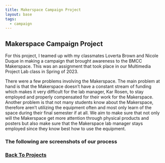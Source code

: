 ```yaml
---
title: Makerspace Campaign Project
layout: base
tags:
  - campaign
---
```

<section class="project-description">
<h1>
Makerspace Campaign Project
</h1>
<p>
  For this project, I teamed up with my classmates Loverta Brown and Nicole Duque in making a campaign that brought awareness to the BMCC Makerspace. This was an assignment that took place in our Multimedia Project Lab class in Spring of 2023. 
</p>
<p>
  There were a few problems involving the Makerspace. The main problem at hand is that the Makerspace doesn’t have a constant stream of funding which makes it very difficult for the lab manager, Kar Rosen, to stay employed and properly compensated for their work for the Makerspace. Another problem is that not many students know about the Makerspace, therefore aren’t utilizing the equipment often and most only learn of the space during their final semester if at all. We aim to make sure that not only will the Makerspace get more attention through physical products and posters but also make sure that the Makerspace lab manager stays employed since they know best how to use the equipment. 
</p>
</section>
<section class="project-img">
<h3>The following are screenshots of our process</h3>

</section>

<div class="back-button">
  <h3><a href="/projects">Back To Projects</a></h3>
</div>